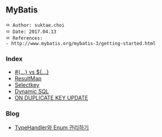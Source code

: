 ## MyBatis

```
ㅁ Author: suktae.choi
ㅁ Date: 2017.04.13
ㅁ References:
- http://www.mybatis.org/mybatis-3/getting-started.html
```

### Index
- [#{...} vs ${...}](%23-%24)
- [ResultMap](resultMap)
- [Selectkey](selectkey)
- [Dynamic SQL](dynamic-sql)
- [ON DUPLICATE KEY UPDATE](on-duplicate-key-update)

### Blog
- [TypeHandler와 Enum 관리하기](https://www.holaxprogramming.com/2015/11/12/spring-boot-mybatis-typehandler/)
